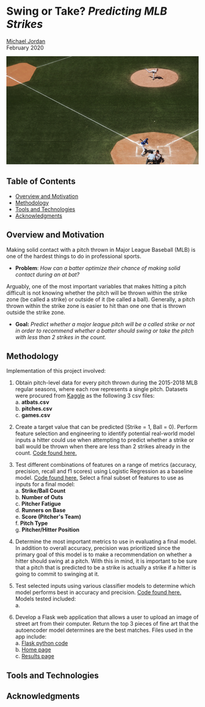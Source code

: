 # Swing or Take? *Predicting MLB Strikes*

[Michael Jordan](https://www.linkedin.com/in/michaeljoshuajordan/)  
February 2020 

![cover image](images/coverimage.png)

## Table of Contents
* [Overview and Motivation](#overview-and-motivation)
* [Methodology](#methodology)
* [Tools and Technologies](#tools-and-technologies)
* [Acknowledgments](#acknowledgments)

## Overview and Motivation
Making solid contact with a pitch thrown in Major League Baseball (MLB) is one of the hardest things to do in professional sports.
- **Problem**: *How can a batter optimize their chance of making solid contact during an at bat?*

Arguably, one of the most important variables that makes hitting a pitch difficult is not knowing whether the pitch will be thrown within the strike zone (be called a strike) or outside of it (be called a ball). Generally, a pitch thrown within the strike zone is easier to hit than one one that is thrown outside the strike zone.
- **Goal:** *Predict whether a major league pitch will be a called strike or not in order to recommend whether a batter should swing or take the pitch with less than 2 strikes in the count.*


## Methodology 
Implementation of this project involved: 

1. Obtain pitch-level data for every pitch thrown during the 2015-2018 MLB regular seasons, where each row represents a single pitch. Datasets were procured from [Kaggle](https://www.kaggle.com/pschale/mlb-pitch-data-20152018#games.csv) as the following 3 csv files:  
      a. **atbats.csv**  
      b. **pitches.csv**  
      c. **games.csv** 

2. Create a target value that can be predicted (Strike = 1, Ball = 0). Perform feature selection and engineering to identify potential real-world model inputs a hitter could use when attempting to predict whether a strike or ball would be thrown when there are less than 2 strikes already in the count. [Code found here.](https://github.com/jordanm3/mlb-strike-predictions/blob/master/feature_selection_engineering.ipynb) 

3. Test different combinations of features on a range of metrics (accuracy, precision, recall and f1 scores) using Logistic Regression as a baseline model. [Code found here.](https://github.com/jordanm3/mlb-strike-predictions/blob/master/feature_selection_engineering.ipynb) Select a final subset of features to use as inputs for a final model:  
      a. **Strike/Ball Count**  
      b. **Number of Outs**  
      c. **Pitcher Fatigue**  
      d. **Runners on Base**  
      e. **Score (Pitcher's Team)**  
      f. **Pitch Type**  
      g. **Pitcher/Hitter Position**

4. Determine the most important metrics to use in evaluating a final model. In addition to overall accuracy, precision was prioritized since the primary goal of this model is to make a recommendation on whether a hitter should swing at a pitch. With this in mind, it is important to be sure that a pitch that is predicted to be a strike is actually a strike if a hitter is going to commit to swinging at it. 

5. Test selected inputs using various classifier models to determine which model performs best in accuracy and precision. [Code found here.](https://github.com/jordanm3/street-art-to-fine-art/blob/master/models/autoencoder_model.ipynb) Models tested included:  
      a. 

5. Develop a Flask web application that allows a user to upload an image of street art from their computer. Return the top 3 pieces of fine art that the autoencoder model determines are the best matches. Files used in the app include:  
      a. [Flask python code](https://github.com/jordanm3/street-art-to-fine-art/blob/master/flask_files/imagecomparison.py)  
      b. [Home page](https://github.com/jordanm3/street-art-to-fine-art/blob/master/flask_files/index.html)  
      c. [Results page](https://github.com/jordanm3/street-art-to-fine-art/blob/master/flask_files/results.html)

## Tools and Technologies


## Acknowledgments
